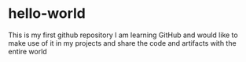 # hello-world
This is my first github repository
I am learning GitHub and would like to make use of it in my projects and share the code and artifacts with the entire world
